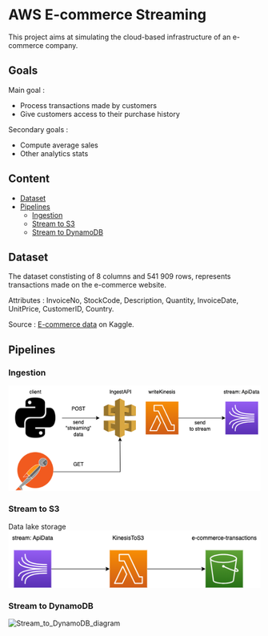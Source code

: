 # AWS E-commerce Streaming

This project aims at simulating the cloud-based infrastructure of an e-commerce company. 

## Goals

Main goal :
- Process transactions made by customers
- Give customers access to their purchase history

Secondary goals :
- Compute average sales
- Other analytics stats

## Content

- [Dataset](#dataset)
- [Pipelines](#pipelines)
  - [Ingestion](#ingestion)
  - [Stream to S3](#stream-to-s3)
  - [Stream to DynamoDB](#stream-to-dynamodb)

## Dataset

The dataset constisting of 8 columns and 541 909 rows, represents transactions made on the e-commerce website.

Attributes : InvoiceNo, StockCode, Description, Quantity, InvoiceDate, UnitPrice, CustomerID, Country.

Source : [E-commerce data](https://www.kaggle.com/datasets/carrie1/ecommerce-data) on Kaggle.

## Pipelines

### Ingestion

![Ingestion diagram](diagrams/Ingestion.png)

### Stream to S3

Data lake storage
![Stream to S3 diagram](diagrams/Stream_to_S3.png)

### Stream to DynamoDB

![Stream_to_DynamoDB_diagram](pipelines/Stream_to_DynamoDB/Stream_to_DynamoDB.png)

